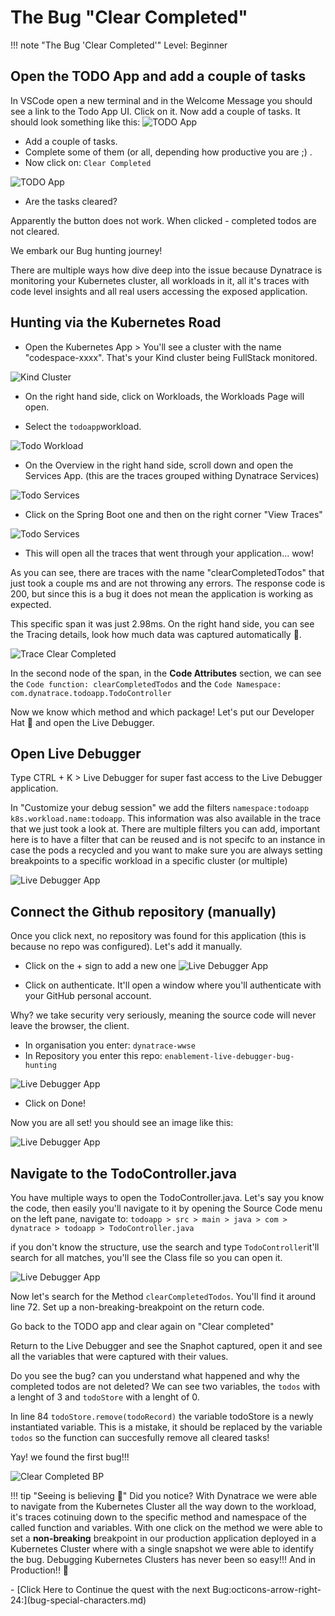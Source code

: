 
# The Bug "Clear Completed"


!!! note "The Bug 'Clear Completed'"
    Level: Beginner

## Open the TODO App and add a couple of tasks

In VSCode open a new terminal and in the Welcome Message you should see a link to the Todo App UI. Click on it. Now add a couple of tasks.
It should look something like this:
![TODO App](../img/todo_app.png)


- Add a couple of tasks. 
- Complete some of them (or all, depending how productive you are ;) . 
- Now click on: ``Clear Completed`` 

![TODO App](../img/todo_completed.png)

- Are the tasks cleared?

Apparently the button does not work. When clicked - completed todos are not cleared. 

We embark our Bug hunting journey! 

There are multiple ways how dive deep into the issue because Dynatrace is monitoring your Kubernetes cluster, all workloads in it, all it's traces with code level insights and all real users accessing the exposed application.

## Hunting via the Kubernetes Road

- Open the Kubernetes App > You'll see a cluster with the name "codespace-xxxx". That's your Kind cluster being FullStack monitored.

![Kind Cluster](../img/kubernetes_cluster.png)

- On the right hand side, click on Workloads, the Workloads Page will open. 

- Select the `todoapp`workload. 

![Todo Workload](../img/todo_workload.png)


- On the Overview in the right hand side, scroll down and open the Services App. (this are the traces grouped withing Dynatrace Services)

![Todo Services](../img/todo_services.png)

- Click on the Spring Boot one and then on the right corner "View Traces"

![Todo Services](../img/todo_services_traces.png)

- This will open all the traces that went through your application... wow!

As you can see, there are traces with the name "clearCompletedTodos" that just took a couple ms and are not throwing any errors. The response code is 200, but since this is a bug it does not mean the application is working as expected.

This specific span it was just 2.98ms. On the right hand side, you can see the Tracing details, look how much data was captured automatically 🤩.

![Trace Clear Completed](../img/trace_clearcompleted.png)


In the second node of the span, in the **Code Attributes** section, we can see the ``Code function: clearCompletedTodos`` and the ``Code Namespace: com.dynatrace.todoapp.TodoController`` 

Now we know which method and which package! Let's put our Developer Hat 🎩 and open the Live Debugger.

## Open Live Debugger

Type CTRL + K > Live Debugger for super fast access to the Live Debugger application. 

In "Customize your debug session" we add the filters ``namespace:todoapp`` ``k8s.workload.name:todoapp``. This information was also available in the trace that we just took a look at. There are multiple filters you can add, important here is to have a filter that can be reused and is not specifc to an instance in case the pods a recycled and you want to make sure you are always setting breakpoints to a specific workload in a specific cluster (or multiple)

![Live Debugger App](../img/ld_customize.png)


## Connect the Github repository (manually)

Once you click next, no repository was found for this application (this is because no repo was configured). Let's add it manually.

- Click on the + sign to add a new one
![Live Debugger App](../img/ld_repo_add.png)


- Click on authenticate. It'll open a window where you'll authenticate with your GitHub personal account.

Why? we take security very seriously, meaning the source code will never leave the browser, the client. 


- In organisation you enter: ``dynatrace-wwse``
- In Repository you enter this repo: ``enablement-live-debugger-bug-hunting``

![Live Debugger App](../img/ld_repo.png)


- Click on Done!

Now you are all set! you should see an  image like this:

![Live Debugger App](../img/ld_setup_ok.png)


## Navigate to the TodoController.java

You have multiple ways to open the TodoController.java. Let's say you know the code, then easily you'll navigate to it by opening the Source Code menu on the left pane, navigate to: ``todoapp > src > main > java > com > dynatrace > todoapp > TodoController.java``


if you don't know the structure, use the search and type ``TodoController``it'll search for all matches, you'll see the Class file so you can open it.

![Live Debugger App](../img/todocontroller.png)


Now let's search for the Method ``clearCompletedTodos``. You'll find it around line 72.
Set up a non-breaking-breakpoint on the return code.


Go back to the TODO app and clear again on "Clear completed"


Return to the Live Debugger and see the Snaphot captured, open it and see all the variables that were captured with their values.

Do you see the bug? can you understand what happened and why the completed todos are not deleted? We can see two variables, the ``todos`` with a lenght of 3 and ``todoStore`` with a lenght of 0.

In line 84 ``todoStore.remove(todoRecord)`` the variable todoStore is a newly instantiated variable. This is a mistake, it should be replaced by the variable ``todos`` so the function can succesfully remove all cleared tasks!

Yay! we found the first bug!!!



![Clear Completed BP](../img/clearcompleted_breakpoint.png)


!!! tip "Seeing is believing 🤩"
    Did you notice? With Dynatrace we were able to navigate from the Kubernetes Cluster all the way down to the workload, it's traces cotinuing down to the specific method and namespace of the called function and variables. With one click on the method we were able to set a **non-breaking** breakpoint in our production application deployed in a Kubernetes Cluster where with a single snapshot we were able to identify the bug. Debugging Kubernetes Clusters has never been so easy!!! And in Production!! 🤯


<div class="grid cards" markdown>
- [Click Here to Continue the quest with the next Bug:octicons-arrow-right-24:](bug-special-characters.md)
</div>
